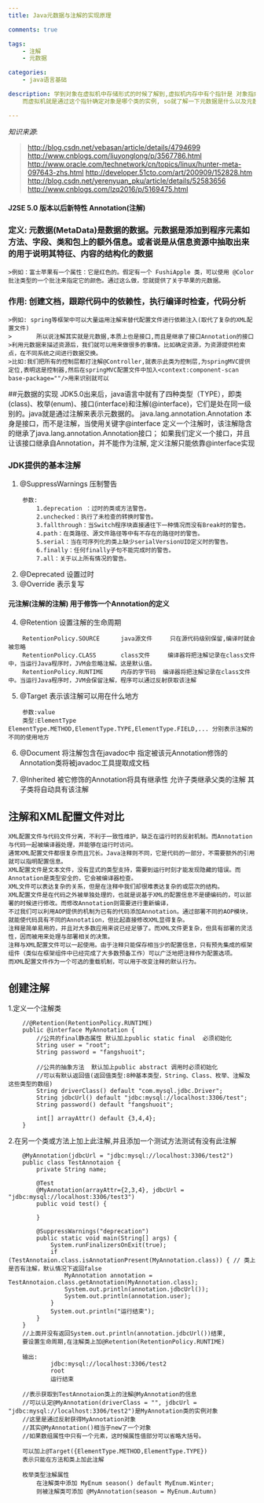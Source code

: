 ```yaml
---
title: Java元数据与注解的实现原理

comments: true    

tags: 
    - 注解
    - 元数据

categories: 
    - java语言基础

description: 学到对象在虚拟机中存储形式的时候了解到,虚拟机内存中有个指针是 对象指向对象类的元数据,
    而虚拟机就是通过这个指针确定对象是哪个类的实例, so就了解一下元数据是什么以及元数据在java中的表现方式

---
```


*知识来源*: 
>http://blog.csdn.net/vebasan/article/details/4794699
>http://www.cnblogs.com/liuyonglong/p/3567786.html
>http://www.oracle.com/technetwork/cn/topics/linux/hunter-meta-097643-zhs.html
>http://developer.51cto.com/art/200909/152828.htm
>http://blog.csdn.net/yerenyuan_pku/article/details/52583656
>http://www.cnblogs.com/lzq2016/p/5169475.html

#### J2SE 5.0 版本以后新特性 Annotation(注解)
### 定义: 元数据(MetaData)是数据的数据。元数据是添加到程序元素如方法、字段、类和包上的额外信息。或者说是从信息资源中抽取出来的用于说明其特征、内容的结构化的数据
    >例如：富士苹果有一个属性：它是红色的。假定有一个 FushiApple 类，可以使用 @Color 批注类型的一个批注来指定它的颜色。通过这么做，您就提供了关于苹果的元数据。        
### 作用: 创建文档，跟踪代码中的依赖性，执行编译时检查，代码分析
    >例如: spring等框架中可以大量运用注解来替代配置文件进行依赖注入(取代了复杂的XML配置文件)
    >       所以说注解其实就是元数据,本质上也是接口,而且是继承了接口Annotation的接口
    >利用元数据来描述资源后，我们就可以用来做很多的事情。比如确定资源，为资源提供检索点，在不同系统之间进行数据交换。
    >比如:我们把所有的控制层都打注解@Controller,就表示此类为控制层,为springMVC提供定位,表明这是控制器,然后在springMVC配置文件中加入<context:component-scan base-package=""/>用来识别就可以
    
##元数据的实现
    JDK5.0出来后，java语言中就有了四种类型（TYPE），即类(class)、枚举(enum)、接口(interface)和注解(@interface)，它们是处在同一级别的。java就是通过注解来表示元数据的。
    java.lang.annotation.Annotation 本身是接口，而不是注解，当使用关键字@interface 定义一个注解时，该注解隐含的继承了java.lang.annotation.Annotation接口；
    如果我们定义一个接口，并且让该接口继承自Annotation，并不能作为注解, 定义注解只能依靠@interface实现
    
    
### JDK提供的基本注解
1. @SuppressWarnings 压制警告
```
    参数: 
        1.deprecation ：过时的类或方法警告。 
        2.unchecked：执行了未检查的转换时警告。 
        3.fallthrough：当Switch程序块直接通往下一种情况而没有Break时的警告。
        4.path：在类路径、源文件路径等中有不存在的路径时的警告。
        5.serial：当在可序列化的类上缺少serialVersionUID定义时的警告。
        6.finally：任何finally子句不能完成时的警告。
        7.all：关于以上所有情况的警告。
```
2. @Deprecated  设置过时
3. @Override    表示复写

#### 元注解(注解的注解) 用于修饰一个Annotation的定义

4. @Retention 设置注解的生命周期  
```
    RetentionPolicy.SOURCE      java源文件     只在源代码级别保留,编译时就会被忽略
    RetentionPolicy.CLASS       class文件     编译器将把注解记录在class文件中，当运行Java程序时，JVM会忽略注解。这是默认值。
    RetentionPolicy.RUNTIME     内存的字节码  编译器将把注解记录在class文件中。当运行Java程序时，JVM会保留注解，程序可以通过反射获取该注解
```
5. @Target 表示该注解可以用在什么地方
```
    参数:value 
    类型:ElementType   ElementType.METHOD,ElementType.TYPE,ElementType.FIELD,... 分别表示注解的不同的使用地方
```

6. @Document 将注解包含在javadoc中  指定被该元Annotation修饰的Annotation类将被javadoc工具提取成文档

7. @Inherited	被它修饰的Annotation将具有继承性 允许子类继承父类的注解 其子类将自动具有该注解


## 注解和XML配置文件对比
```
XML配置文件与代码文件分离，不利于一致性维护，缺乏在运行时的反射机制。而Annotation与代码一起被编译器处理，并能够在运行时访问。 
通常XML配置文件都很复杂而且冗长。Java注释则不同，它是代码的一部分，不需要额外的引用就可以指明配置信息。 
XML配置文件是文本文件，没有显式的类型支持，需要到运行时刻才能发现隐藏的错误。而Annotation是类型安全的，它会被编译器检查。   
XML文件可以表达复杂的关系，但是在注释中我们却很难表达复杂的或层次的结构。 
XML配置文件是在代码之外被单独处理的，也就是说基于XML的配置信息不是硬编码的，可以部署的时候进行修改。而修改Annotation则需要进行重新编译，
不过我们可以利用AOP提供的机制为已有的代码添加Annotation。通过部署不同的AOP模块，就能使代码具有不同的Annotation，但比起直接修改XML显得复杂。 
注释是简单易用的，并且对大多数应用来说已经足够了。而XML文件更复杂，但具有部署的灵活性，因而被用来处理与部署相关的决策。
注释与XML配置文件可以一起使用。由于注释只能保存相当少的配置信息，只有预先集成的框架组件（类似在框架组件中已经完成了大多数预备工作）可以广泛地把注释作为配置选项。
而XML配置文件作为一个可选的重载机制，可以用于改变注释的默认行为。
```

## 创建注解
1.定义一个注解类
```
    //@Retention(RetentionPolicy.RUNTIME)
    public @interface MyAnnotation {
        //公共的final静态属性 默认加上public static final  必须初始化
        String user = "root";
        String password = "fangshuoit";
    
        //公共的抽象方法  默认加上public abstract 调用时必须初始化
        //可以有默认返回值(返回值类型:8种基本类型，String、Class、枚举、注解及这些类型的数组)
        String driverClass() default "com.mysql.jdbc.Driver";
        String jdbcUrl() default "jdbc:mysql://localhost:3306/test";
        String password() default "fangshuoit";
         
        int[] arrayAttr() default {3,4,4};
    }
```

2.在另一个类或方法上加上此注解,并且添加一个测试方法测试有没有此注解
```
    @MyAnnotation(jdbcUrl = "jdbc:mysql://localhost:3306/test2")
    public class TestAnnotaion {
        private String name;
    
        @Test
        @MyAnnotation(arrayAttr={2,3,4}, jdbcUrl = "jdbc:mysql://localhost:3306/test3")
        public void test() {
    
        }
    
        @SuppressWarnings("deprecation")
        public static void main(String[] args) {
            System.runFinalizersOnExit(true);
            if (TestAnnotaion.class.isAnnotationPresent(MyAnnotation.class)) { // 类上是否有注解，默认情况下返回false
                MyAnnotation annotation = TestAnnotaion.class.getAnnotation(MyAnnotation.class);
                System.out.println(annotation.jdbcUrl()); 
                System.out.println(annotation.user);
            }
            System.out.println("运行结束");
        }
    }
    //上面并没有返回System.out.println(annotation.jdbcUrl())结果,
    要设置生命周期,在注解类上加@Retention(RetentionPolicy.RUNTIME)
    
    输出:   
            jdbc:mysql://localhost:3306/test2
            root
            运行结束
            
    //表示获取到TestAnnotaion类上的注解@MyAnnotation的信息
    //可以认定@MyAnnotation(driverClass = "", jdbcUrl = "jdbc:mysql://localhost:3306/test2")是MyAnnotation类的实例对象
    //这里是通过反射获得MyAnnotation对象
    //其实@MyAnnotation()相当于new了一个对象
    //如果数组属性中只有一个元素，这时候属性值部分可以省略大括号。
    
    可以加上@Target({ElementType.METHOD,ElementType.TYPE})
    表示只能在方法和类上加此注解
    
    枚举类型注解属性
        在注解类中添加 MyEnum season() default MyEnum.Winter;
        则被注解类可添加 @MyAnnotation(season = MyEnum.Autumn)
```